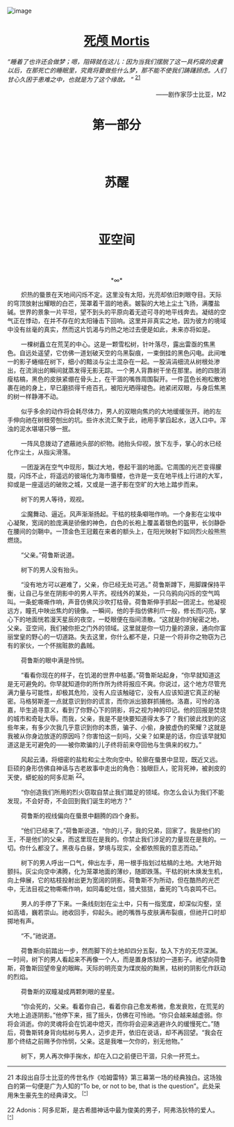 ![image](https://github.com/SoTArchivalProject/sotarchivalproject.github.io/assets/99713050/3515d3d5-0b37-49c5-901a-b2898e7c4fc0)<div align="center">
<h1><a href="MortisIndex.html">死颅 Mortis</a></h1>
</div>

*“睡着了也许还会做梦；嗯，阻碍就在这儿：因为当我们摆脱了这一具朽腐的皮囊以后，在那死亡的睡眠里，究竟将要做些什么梦，那不能不使我们踌躇顾虑。人们甘心久困于患难之中，也就是为了这个缘故。 ”* <sup>[21](#Mortis-wp01-021) <a name="Mortis-wp01-021a"></a></sup>

<div align="right">
——剧作家莎士比亚，M2
</div>

<div align="center">
<h1>第一部分</h1>  
</div>

<br/><br/>

<div align="center">
<h1>苏醒</h1>
</div>

<br/><br/>

<div align="center">
<h1>亚空间</h1>
</div>

<br/><br/>

<div align="center">
*∞*
</div>

        炽热的蜃景在天地间闪烁不定。这里没有太阳，光亮却依旧刺眼夺目。天际的穹顶放射出耀眼的白芒，笼罩着干涸的地表。皴裂的大地上尘土飞扬，满覆盐碱。世界的景象一片平坦，望不到头的平原向着无迹可寻的地平线奔去。凝结的空气正在悸动，在并不存在的太阳锤击下回响。这里并非真实之地，因为彼方的境域中没有丝毫的真实，然而这片饥渴与灼热之地过去便是如此，未来亦将如是。

        一棵树矗立在荒芜的中心。这是一颗雪松树，针叶落尽，露出雷亟的焦黑色。自远处遥望，它仿佛一道划破天空的乌黑裂痕，一束倒挂的黑色闪电。此间唯一的影子蜷缩在树下，细小的黯淡与尘土混杂在一起。一股涓涓细流从树根处渗出，在流淌出的瞬间就蒸发得无影无踪。一个男人背靠树干坐在那里。祂的四肢消瘦枯槁，黑色的皮肤紧绷在骨头上，在干涸的嘴唇周围裂开。一件蓝色长袍松散地裹在祂的身上，早已磨损得千疮百孔，被阳光晒得褪色。祂紧闭双眼，与身后焦黑的树一样静滞不动。

        似乎多余的动作将会耗尽体力，男人的双眼向焦灼的大地缓缓张开。祂的左手伸向祂在树根旁刨出的坑。些许水流汇聚于此，祂用手掌舀起水，送入口中。浑浊的泥水堪堪只够一抿。

        一阵风息拨动了遮蔽祂头部的织物。祂抬头仰视，放下左手，掌心的水已经化作尘土，从指尖滑落。

        一团漩涡在空气中现形，飘过大地，卷起干涸的地面。它周围的光芒变得朦胧，闪烁不止，将遥远的彼端化为海市蜃楼，也许是一支在地平线上行进的大军，抑或是一座遥远的破败之城，又或是一道孑影在空旷的大地上踏步而来。

        树下的男人等待，观视。

        尘魔舞动、逼近。风声渐渐扬起。干枯的枝条噼啪作响。一个身影在尘埃中心凝聚，宽阔的脸庞满是骄傲的神色，白色的长袍上覆盖着银色的盔甲，长剑静卧在腰间的剑鞘中。一顶金色王冠戴在来者的额头上，在阳光映射下如同烈火般熊熊燃烧。

        “父亲。”荷鲁斯说道。

        树下的男人没有抬头。

        “没有地方可以避难了，父亲，你已经无处可逃。” 荷鲁斯蹲下，用脚踝保持平衡，让自己与坐在阴影中的男人平齐。视线外的某处，一只乌鸦向闪烁的空气鸣叫。一条蛇嘶嘶作响，声音仿佛风沙吹打枯骨。荷鲁斯伸手抓起一团泥土。他凝视远方，瞳孔中映出焦灼的镜像。一瞬间，他的手指仿佛利爪一般，修长而闪亮，掌心下的地面恍若漫天星辰的夜空，一眨眼便在指间溃散。“这就是你的秘密之地，父亲。亚空间，我们被你拒之门外的领域。这里就是你一切力量的源泉，通向你富丽堂皇的野心的一切道路。失去这里，你什么都不是，只是一个将非你之物窃为己有的家伙，一个怀揣赃款的蠡贼。

        荷鲁斯的眼中满是怜悯。

        “看看你现在的样子，在饥渴的世界中枯萎。”荷鲁斯站起身，“你早就知道这是无可避免的。你早就知道你的所作所为终将报应不爽。你说过，这个地方尽管充满力量与可能性，却极其危险，没有人应该触碰它，没有人应该知道它真正的秘密。马格努斯差一点就意识到你的谎言，而你派出狼群抓捕他。洛嘉，可怜的洛嘉，毕生追寻意义，看到了你野心下的阴影，将之视为神的印记。他的回报是焚烧的城市和奇耻大辱。而我，父亲，我是不是快要知道得太多了？我们彼此找到的这些年来，有多少次我几乎意识到你的本质，骗子、小偷，身披虚伪的荣耀？这就是我被从你身边放逐的原因吗？你害怕这一刻吗，父亲？如果是的话，你应该早就知道这是无可避免的——被你欺骗的儿子终将前来夺回他与生俱来的权力。”

        风起云涌，将细密的盐粒和尘土吹向空中。轮廓在蜃景中显现，既近又远。巨硕的身形仿佛自神话与古老故事中走出的角色：独眼巨人，驼背死神，被剥皮的天使，蟒蛇般的阿多尼斯 <sup>[22](#Mortis-wp01-022)</sup>。 <a name="Mortis-wp01-022a"></a>

        “你创造我们所用的烈火窃取自禁止我们踏足的领域。你怎么会认为我们不能发现，不会好奇，不会回到我们诞生的地方？”

        荷鲁斯的视线偏向在蜃景中翻腾的四个身影。

        “他们已经来了。”荷鲁斯说道，“你的儿子，我的兄弟，回家了。我是他们的王，不是他们的父亲，而这里现在是我的。你禁止我们涉足的力量现在是我的。一切。你什么都没了。黑夜与白昼，梦境与现实，全都依照我的意志而动。”

        树下的男人呼出一口气，伸出左手，用一根手指划过枯槁的土地。大地开始颤抖。灰尘向空中沸腾，化为笼罩地面的薄纱，随即跌落。干枯的树木焕发生机，向上伸展，它的枯枝投射出更为宽阔的阴影。荷鲁斯不为所动，但在酷热的光芒中，无法目视之物嘶嘶作响，如同毒蛇吐信，猎犬狺狺，垂死的飞鸟哀鸣不已。

        男人的手停了下来。一条线刻划在尘土中，只有一指宽度，却深似沟壑，坚如高墙，巍若崇山。祂收回手，仰起头。祂的嘴唇与皮肤满布裂痕，但祂开口时却掷地有声。

        “不。”祂说道。

        荷鲁斯向前踏出一步，然而脚下的土地却四分五裂，坠入下方的无尽深渊。一时间，树下的男人看起来不再像一个人，而是置身炼狱的一道影子。祂望向荷鲁斯，荷鲁斯回望帝皇的眼眸。天际的明亮变为煤炭般的黝黑，枯树的阴影化作跃动的烈焰。

        荷鲁斯的双瞳凝成两颗刺眼的星星。

        “你会死的，父亲。看着你自己，看着你自己愈发希微，愈发衰败，在荒芜的大地上追逐阴影。”他停下来，摇了摇头，仿佛在可怜祂。“你只会越来越虚弱。你将会消逝。你的灵魂将会在饥渴中熄灭，而你将会迎来逃避许久的缓慢死亡。”随后，荷鲁斯转身背向枯树与男人，迈步走开，依旧在说话，却不再回望。“我会在那个终结之前赐予你怜悯，父亲。这是我唯一欠你的，别无他物。”

        树下，男人再次伸手掬水，却在入口之前便已干涸，只余一抔荒土。

---

21 <a name="Mortis-wp01-021"></a> 本段出自莎士比亚的传世名作《哈姆雷特》第三幕第一场的经典独白。这场独白的第一句便是广为人知的“To be, or not to be, that is the question”。此处采用朱生豪先生的经典译文。 <sup>[\[^\]](#Mortis-wp01-021a)</sup>

22 <a name="Mortis-wp01-022"></a> Adonis：阿多尼斯，是古希腊神话中最为俊美的男子，阿弗洛狄特的爱人。 <sup>[\[^\]](#Mortis-wp01-022a)</sup>
